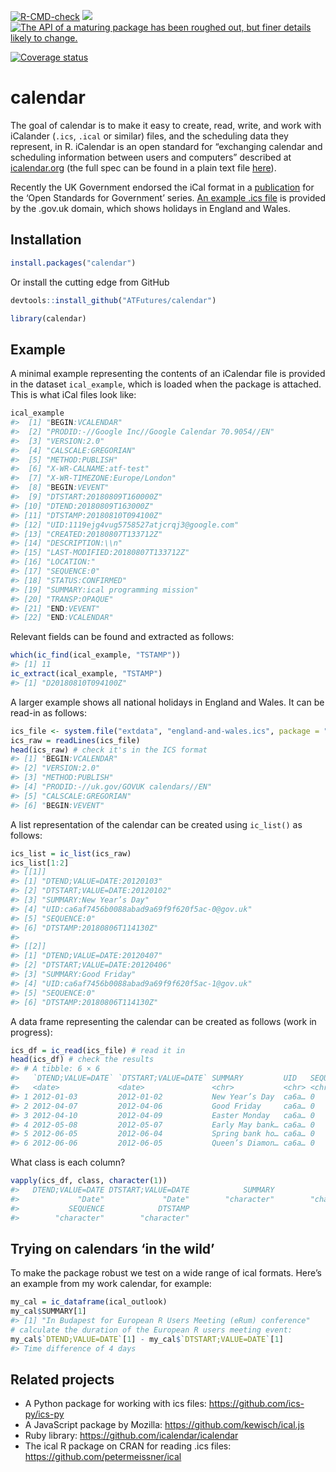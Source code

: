 
<!-- badges: start -->
[![R-CMD-check](https://github.com/ATFutures/calendar/workflows/R-CMD-check/badge.svg)](https://github.com/ATFutures/calendar/actions)
[![](http://www.r-pkg.org/badges/version/calendar)](https://www.r-pkg.org:443/pkg/calendar)
[![The API of a maturing package has been roughed out, but finer details
likely to
change.](https://img.shields.io/badge/lifecycle-maturing-blue.svg)](https://lifecycle.r-lib.org/articles/stages.html)

[![Coverage
status](https://codecov.io/gh/ATFutures/calendar/branch/master/graph/badge.svg)](https://app.codecov.io/github/ATFutures/calendar?branch=master)
<!-- README.md is generated from README.Rmd. Please edit that file -->
<!-- badges: end -->

# calendar

The goal of calendar is to make it easy to create, read, write, and work
with iCalander (`.ics`, `.ical` or similar) files, and the scheduling
data they represent, in R. iCalendar is an open standard for “exchanging
calendar and scheduling information between users and computers”
described at [icalendar.org](https://icalendar.org/) (the full spec can
be found in a plain text file
[here](https://www.rfc-editor.org/rfc/rfc5545.txt)).

Recently the UK Government endorsed the iCal format in a
[publication](https://www.gov.uk/government/publications/open-standards-for-government/exchange-of-calendar-events)
for the ‘Open Standards for Government’ series. [An example .ics
file](https://www.gov.uk/bank-holidays/england-and-wales.ics) is
provided by the .gov.uk domain, which shows holidays in England and
Wales.

## Installation

``` r
install.packages("calendar")
```

Or install the cutting edge from GitHub

``` r
devtools::install_github("ATFutures/calendar")
```

``` r
library(calendar)
```

<!-- You can install the released version of calendar from [CRAN](https://CRAN.R-project.org) with: -->
<!-- ``` r -->
<!-- install.packages("calendar") -->
<!-- ``` -->

## Example

A minimal example representing the contents of an iCalendar file is
provided in the dataset `ical_example`, which is loaded when the package
is attached. This is what iCal files look like:

``` r
ical_example
#>  [1] "BEGIN:VCALENDAR"                                  
#>  [2] "PRODID:-//Google Inc//Google Calendar 70.9054//EN"
#>  [3] "VERSION:2.0"                                      
#>  [4] "CALSCALE:GREGORIAN"                               
#>  [5] "METHOD:PUBLISH"                                   
#>  [6] "X-WR-CALNAME:atf-test"                            
#>  [7] "X-WR-TIMEZONE:Europe/London"                      
#>  [8] "BEGIN:VEVENT"                                     
#>  [9] "DTSTART:20180809T160000Z"                         
#> [10] "DTEND:20180809T163000Z"                           
#> [11] "DTSTAMP:20180810T094100Z"                         
#> [12] "UID:1119ejg4vug5758527atjcrqj3@google.com"        
#> [13] "CREATED:20180807T133712Z"                         
#> [14] "DESCRIPTION:\\n"                                  
#> [15] "LAST-MODIFIED:20180807T133712Z"                   
#> [16] "LOCATION:"                                        
#> [17] "SEQUENCE:0"                                       
#> [18] "STATUS:CONFIRMED"                                 
#> [19] "SUMMARY:ical programming mission"                 
#> [20] "TRANSP:OPAQUE"                                    
#> [21] "END:VEVENT"                                       
#> [22] "END:VCALENDAR"
```

Relevant fields can be found and extracted as follows:

``` r
which(ic_find(ical_example, "TSTAMP"))
#> [1] 11
ic_extract(ical_example, "TSTAMP")
#> [1] "D20180810T094100Z"
```

A larger example shows all national holidays in England and Wales. It
can be read-in as follows:

``` r
ics_file <- system.file("extdata", "england-and-wales.ics", package = "calendar")
ics_raw = readLines(ics_file) 
head(ics_raw) # check it's in the ICS format
#> [1] "BEGIN:VCALENDAR"                     
#> [2] "VERSION:2.0"                         
#> [3] "METHOD:PUBLISH"                      
#> [4] "PRODID:-//uk.gov/GOVUK calendars//EN"
#> [5] "CALSCALE:GREGORIAN"                  
#> [6] "BEGIN:VEVENT"
```

A list representation of the calendar can be created using `ic_list()`
as follows:

``` r
ics_list = ic_list(ics_raw)
ics_list[1:2]
#> [[1]]
#> [1] "DTEND;VALUE=DATE:20120103"                    
#> [2] "DTSTART;VALUE=DATE:20120102"                  
#> [3] "SUMMARY:New Year’s Day"                       
#> [4] "UID:ca6af7456b0088abad9a69f9f620f5ac-0@gov.uk"
#> [5] "SEQUENCE:0"                                   
#> [6] "DTSTAMP:20180806T114130Z"                     
#> 
#> [[2]]
#> [1] "DTEND;VALUE=DATE:20120407"                    
#> [2] "DTSTART;VALUE=DATE:20120406"                  
#> [3] "SUMMARY:Good Friday"                          
#> [4] "UID:ca6af7456b0088abad9a69f9f620f5ac-1@gov.uk"
#> [5] "SEQUENCE:0"                                   
#> [6] "DTSTAMP:20180806T114130Z"
```

A data frame representing the calendar can be created as follows (work
in progress):

``` r
ics_df = ic_read(ics_file) # read it in
head(ics_df) # check the results
#> # A tibble: 6 × 6
#>   `DTEND;VALUE=DATE` `DTSTART;VALUE=DATE` SUMMARY         UID   SEQUENCE DTSTAMP
#>   <date>             <date>               <chr>           <chr> <chr>    <chr>  
#> 1 2012-01-03         2012-01-02           New Year’s Day  ca6a… 0        201808…
#> 2 2012-04-07         2012-04-06           Good Friday     ca6a… 0        201808…
#> 3 2012-04-10         2012-04-09           Easter Monday   ca6a… 0        201808…
#> 4 2012-05-08         2012-05-07           Early May bank… ca6a… 0        201808…
#> 5 2012-06-05         2012-06-04           Spring bank ho… ca6a… 0        201808…
#> 6 2012-06-06         2012-06-05           Queen’s Diamon… ca6a… 0        201808…
```

What class is each column?

``` r
vapply(ics_df, class, character(1))
#>   DTEND;VALUE=DATE DTSTART;VALUE=DATE            SUMMARY                UID 
#>             "Date"             "Date"        "character"        "character" 
#>           SEQUENCE            DTSTAMP 
#>        "character"        "character"
```

## Trying on calendars ‘in the wild’

To make the package robust we test on a wide range of ical formats.
Here’s an example from my work calendar, for example:

``` r
my_cal = ic_dataframe(ical_outlook)
my_cal$SUMMARY[1]
#> [1] "In Budapest for European R Users Meeting (eRum) conference"
# calculate the duration of the European R users meeting event:
my_cal$`DTEND;VALUE=DATE`[1] - my_cal$`DTSTART;VALUE=DATE`[1]
#> Time difference of 4 days
```

<!-- An example from the wild: -->

## Related projects

- A Python package for working with ics files:
  <https://github.com/ics-py/ics-py>
- A JavaScript package by Mozilla: <https://github.com/kewisch/ical.js>
- Ruby library: <https://github.com/icalendar/icalendar>
- The ical R package on CRAN for reading .ics files:
  <https://github.com/petermeissner/ical>
